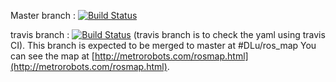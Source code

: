 
Master branch :
[![Build Status](https://travis-ci.org/prajankya/ros_map.svg?branch=master)](https://travis-ci.org/prajankya/ros_map)  


travis branch :
[![Build Status](https://travis-ci.org/prajankya/ros_map.svg?branch=travis)](https://travis-ci.org/prajankya/ros_map)
(travis branch is to check the yaml using travis CI). This branch is expected to be merged to master at #DLu/ros_map
You can see the map at [http://metrorobots.com/rosmap.html](http://metrorobots.com/rosmap.html).
